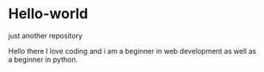 # Hello-world
just another repository

Hello there I love coding and i am a beginner in web development as well as a beginner in python.
